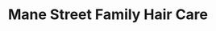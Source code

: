 ---
title: "Mane Street Family Hair Care"
url: /lansford/mane-street-family-hair-care/
shop: hairdresser
---